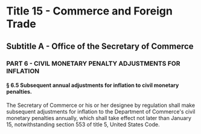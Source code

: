 
# Title 15 - Commerce and Foreign Trade
## Subtitle A - Office of the Secretary of Commerce
### PART 6 - CIVIL MONETARY PENALTY ADJUSTMENTS FOR INFLATION
#### § 6.5 Subsequent annual adjustments for inflation to civil monetary penalties.

The Secretary of Commerce or his or her designee by regulation shall make subsequent adjustments for inflation to the Department of Commerce's civil monetary penalties annually, which shall take effect not later than January 15, notwithstanding section 553 of title 5, United States Code.
